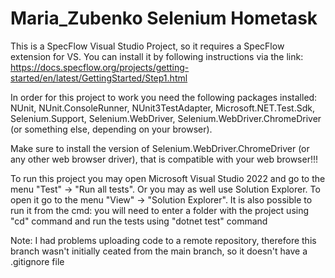 # Maria_Zubenko Selenium Hometask

This is a SpecFlow Visual Studio Project, so it requires a SpecFlow extension for VS. You can install it by following instructions via the link: https://docs.specflow.org/projects/getting-started/en/latest/GettingStarted/Step1.html

In order for this project to work you need the following packages installed: NUnit, NUnit.ConsoleRunner, NUnit3TestAdapter, Microsoft.NET.Test.Sdk, Selenium.Support, Selenium.WebDriver, Selenium.WebDriver.ChromeDriver (or something else, depending on your browser).

Make sure to install the version of Selenium.WebDriver.ChromeDriver (or any other web browser driver), that is compatible with your web browser!!!

To run this project you may open Microsoft Visual Studio 2022 and go to the menu "Test" -> "Run all tests". Or you may as well use Solution Explorer. To open it go to the menu "View" -> "Solution Explorer". It is also possible to run it from the cmd: you will need to enter a folder with the project using "cd" command and run the tests using "dotnet test" command

Note: I had problems uploading code to a remote repository, therefore this branch wasn't initially ceated from the main branch, so it doesn't have a .gitignore file
